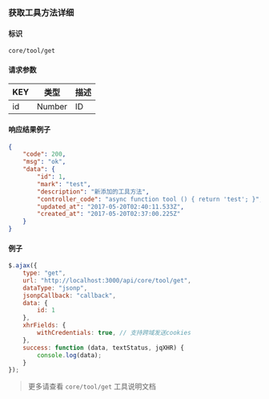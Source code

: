 
### 获取工具方法详细

#### 标识

`core/tool/get`

#### 请求参数

| KEY | 类型   | 描述 |
| --- | ------ | ---- |
| id  | Number | ID   |

#### 响应结果例子

```json
{
	"code": 200,
	"msg": "ok",
	"data": {
		"id": 1,
		"mark": "test",
		"description": "新添加的工具方法",
		"controller_code": "async function tool () { return 'test'; }",
		"updated_at": "2017-05-20T02:40:11.533Z",
		"created_at": "2017-05-20T02:37:00.225Z"
	}
}
```

#### 例子

```javascript
$.ajax({
	type: "get",
	url: "http://localhost:3000/api/core/tool/get",
	dataType: "jsonp",
	jsonpCallback: "callback",
	data: {
		id: 1
	},
	xhrFields: {
		withCredentials: true, // 支持跨域发送cookies
	},
	success: function (data, textStatus, jqXHR) {
		console.log(data);
	}
});
```

> 更多请查看 `core/tool/get` 工具说明文档